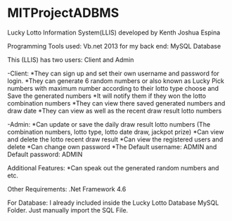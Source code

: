 # MITProjectADBMS
Lucky Lotto Information System(LLIS) developed by Kenth Joshua Espina

Programming Tools used: Vb.net 2013 for my back end: MySQL Database

This (LLIS) has two users: Client and Admin

-Client:
*They can sign up and set their own username and password for login.
*They can generate 6 random numbers or also known as Lucky Pick numbers with maximum number according to their lotto type choose and Save the generated numbers
*It will notify them if they won the lotto combination numbers
*They can view there saved generated numbers and draw date
*They can view as well as the recent draw result lotto numbers

-Admin:
*Can update or save the daily draw result lotto numbers (The combination numbers, lotto type, lotto date draw, jackpot prize)
*Can view and delete the lotto recent draw result
*Can view the registered users and delete
*Can change own password
*The Default username: ADMIN and Default password: ADMIN

Additional Features:
*Can speak out the generated random numbers and etc.

Other Requirements:
.Net Framework 4.6

For Database: I already included inside the Lucky Lotto Database MySQL Folder. Just manually import the SQL File.
      

